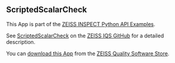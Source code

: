 ## ScriptedScalarCheck

This App is part of the [ZEISS INSPECT Python API Examples](https://zeissiqs.github.io/zeiss-inspect-addon-api/2025/python_examples/index.html).

See [ScriptedScalarCheck](https://zeissiqs.github.io/zeiss-inspect-addon-api/2025/python_examples/scripted_checks/scripted_scalar_check.html) on the [ZEISS IQS GitHub](https://zeissiqs.github.io/zeiss-inspect-addon-api/2025/index.html) for a detailed description.

You can [download this App](https://software-store.zeiss.com/products/apps/ScriptedScalarCheck) from the [ZEISS Quality Software Store](https://software-store.zeiss.com).